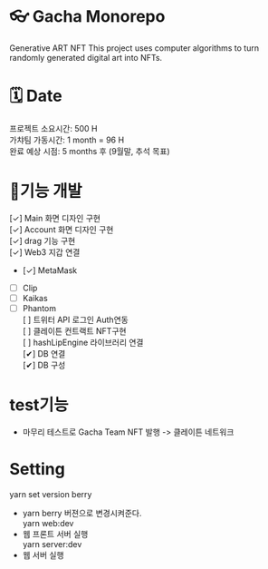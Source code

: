 # 👓 Gacha Monorepo

Generative ART NFT
This project uses computer algorithms to turn randomly generated digital art into NFTs.

# 🗓 Date

프로젝트 소요시간: 500 H </br>
가챠팀 가동시간: 1 month = 96 H </br>
완료 예상 시점: 5 months 후 (9월말, 추석 목표)

# 🥇기능 개발
[✓] Main 화면 디자인 구현 </br>
[✓] Account 화면 디자인 구현 </br>
[✓] drag 기능 구현 </br>
[✓] Web3 지갑 연결 </br>
  - [✓] MetaMask </br>
  - [ ] Clip </br>
  - [ ] Kaikas </br>
  - [ ] Phantom </br>
[ ] 트위터 API 로그인 Auth연동 </br>
[ ] 클레이튼 컨트랙트 NFT구현 </br>
[ ] hashLipEngine 라이브러리 연결 </br>
[✔] DB 연결 </br>
[✔] DB 구성 </br>

# test기능
- 마무리 테스트로 Gacha Team NFT 발행 -> 클레이튼 네트워크
# Setting

yarn set version berry

- yarn berry 버젼으로 변경시켜준다. </br>
  yarn web:dev
- 웹 프론트 서버 실행 </br>
  yarn server:dev
- 웹 서버 실행
